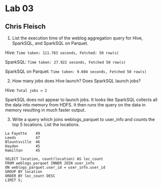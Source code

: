 # Lab 03
## Chris Fleisch

1) List the execution time of the weblog aggregation query for Hive,
SparkSQL, and SparkSQL on Parquet.

Hive: ```Time taken: 111.783 seconds, Fetched: 50 row(s)```

SparkSQL: ```Time taken: 27.922 seconds, Fetched 50 row(s)```

SparkSQL on Parquet: ```Time taken: 9.604 seconds, Fetched 50 row(s)```

2) How many jobs does Hive launch? Does SparkSQL launch jobs?

Hive: ```Total jobs = 2```

SparkSQL does not appear to launch jobs. It looks like SparkSQL collects all
the data into memory from HDFS. It then runs the query on the data in memory
resulting in much faster output.

3) Write a query which joins weblogs_parquet to user_info and counts the
top 5 locations. List the locations.

```
La Fayette    49
Leeds         47
Blountsville  46
Hayden        45
Hamilton      45
```

```
SELECT location, count(location) AS loc_count
FROM weblogs_parquet INNER JOIN user_info
ON weblogs_parquet.user_id = user_info.user_id
GROUP BY location
ORDER BY loc_count DESC
LIMIT 5;
```
